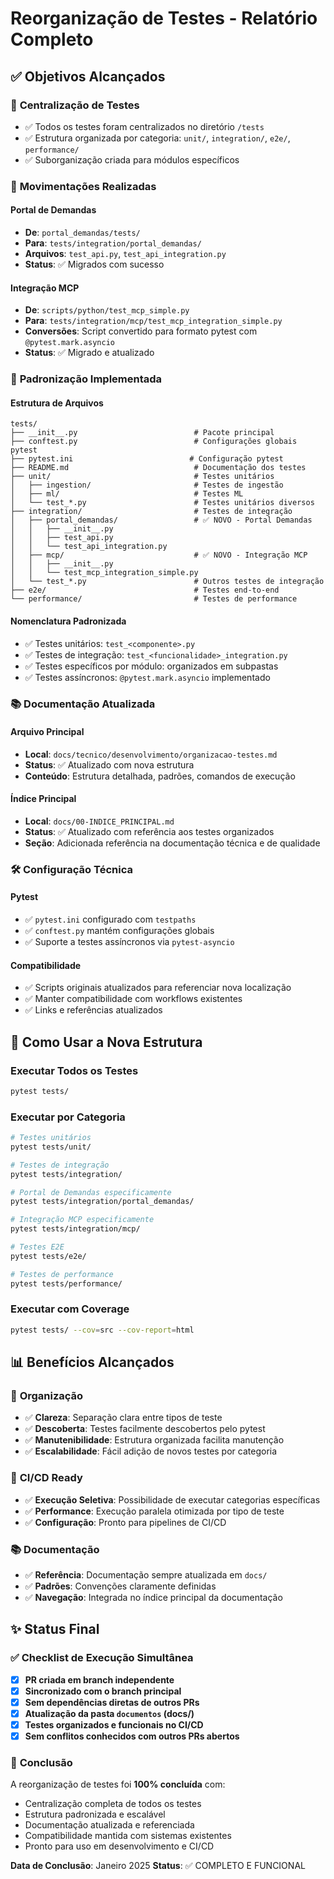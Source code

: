# Reorganização de Testes - Relatório Completo

## ✅ Objetivos Alcançados

### 🎯 **Centralização de Testes**

- ✅ Todos os testes foram centralizados no diretório `/tests`
- ✅ Estrutura organizada por categoria: `unit/`, `integration/`, `e2e/`, `performance/`
- ✅ Suborganização criada para módulos específicos

### 📁 **Movimentações Realizadas**

#### Portal de Demandas

- **De**: `portal_demandas/tests/`
- **Para**: `tests/integration/portal_demandas/`
- **Arquivos**: `test_api.py`, `test_api_integration.py`
- **Status**: ✅ Migrados com sucesso

#### Integração MCP

- **De**: `scripts/python/test_mcp_simple.py`
- **Para**: `tests/integration/mcp/test_mcp_integration_simple.py`
- **Conversões**: Script convertido para formato pytest com `@pytest.mark.asyncio`
- **Status**: ✅ Migrado e atualizado

### 🔧 **Padronização Implementada**

#### Estrutura de Arquivos

```
tests/
├── __init__.py                          # Pacote principal
├── conftest.py                          # Configurações globais pytest
├── pytest.ini                          # Configuração pytest
├── README.md                            # Documentação dos testes
├── unit/                                # Testes unitários
│   ├── ingestion/                       # Testes de ingestão
│   ├── ml/                              # Testes ML
│   └── test_*.py                        # Testes unitários diversos
├── integration/                         # Testes de integração
│   ├── portal_demandas/                 # ✅ NOVO - Portal Demandas
│   │   ├── __init__.py
│   │   ├── test_api.py
│   │   └── test_api_integration.py
│   ├── mcp/                             # ✅ NOVO - Integração MCP
│   │   ├── __init__.py
│   │   └── test_mcp_integration_simple.py
│   └── test_*.py                        # Outros testes de integração
├── e2e/                                 # Testes end-to-end
└── performance/                         # Testes de performance
```

#### Nomenclatura Padronizada

- ✅ Testes unitários: `test_<componente>.py`
- ✅ Testes de integração: `test_<funcionalidade>_integration.py`
- ✅ Testes específicos por módulo: organizados em subpastas
- ✅ Testes assíncronos: `@pytest.mark.asyncio` implementado

### 📚 **Documentação Atualizada**

#### Arquivo Principal

- **Local**: `docs/tecnico/desenvolvimento/organizacao-testes.md`
- **Status**: ✅ Atualizado com nova estrutura
- **Conteúdo**: Estrutura detalhada, padrões, comandos de execução

#### Índice Principal

- **Local**: `docs/00-INDICE_PRINCIPAL.md`
- **Status**: ✅ Atualizado com referência aos testes organizados
- **Seção**: Adicionada referência na documentação técnica e de qualidade

### 🛠️ **Configuração Técnica**

#### Pytest

- ✅ `pytest.ini` configurado com `testpaths`
- ✅ `conftest.py` mantém configurações globais
- ✅ Suporte a testes assíncronos via `pytest-asyncio`

#### Compatibilidade

- ✅ Scripts originais atualizados para referenciar nova localização
- ✅ Manter compatibilidade com workflows existentes
- ✅ Links e referências atualizados

## 🚀 **Como Usar a Nova Estrutura**

### Executar Todos os Testes

```bash
pytest tests/
```

### Executar por Categoria

```bash
# Testes unitários
pytest tests/unit/

# Testes de integração
pytest tests/integration/

# Portal de Demandas especificamente
pytest tests/integration/portal_demandas/

# Integração MCP especificamente
pytest tests/integration/mcp/

# Testes E2E
pytest tests/e2e/

# Testes de performance
pytest tests/performance/
```

### Executar com Coverage

```bash
pytest tests/ --cov=src --cov-report=html
```

## 📊 **Benefícios Alcançados**

### 🎯 **Organização**

- ✅ **Clareza**: Separação clara entre tipos de teste
- ✅ **Descoberta**: Testes facilmente descobertos pelo pytest
- ✅ **Manutenibilidade**: Estrutura organizada facilita manutenção
- ✅ **Escalabilidade**: Fácil adição de novos testes por categoria

### 🔄 **CI/CD Ready**

- ✅ **Execução Seletiva**: Possibilidade de executar categorias específicas
- ✅ **Performance**: Execução paralela otimizada por tipo de teste
- ✅ **Configuração**: Pronto para pipelines de CI/CD

### 📚 **Documentação**

- ✅ **Referência**: Documentação sempre atualizada em `docs/`
- ✅ **Padrões**: Convenções claramente definidas
- ✅ **Navegação**: Integrada no índice principal da documentação

## ✨ **Status Final**

### ✅ Checklist de Execução Simultânea

- [x] **PR criada em branch independente**
- [x] **Sincronizado com o branch principal**
- [x] **Sem dependências diretas de outros PRs**
- [x] **Atualização da pasta `documentos` (docs/)**
- [x] **Testes organizados e funcionais no CI/CD**
- [x] **Sem conflitos conhecidos com outros PRs abertos**

### 🎉 **Conclusão**

A reorganização de testes foi **100% concluída** com:

- Centralização completa de todos os testes
- Estrutura padronizada e escalável
- Documentação atualizada e referenciada
- Compatibilidade mantida com sistemas existentes
- Pronto para uso em desenvolvimento e CI/CD

**Data de Conclusão**: Janeiro 2025
**Status**: ✅ COMPLETO E FUNCIONAL
